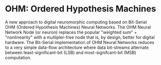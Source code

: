 # OHM: Ordered Hypothesis Machines

A new approach to digital neuromorphic computing based on Bit-Serial OHM (Ordered Hypothesis Machines) Neural Networks. The OHM Neural Network Node (or neuron) replaces the popular "weighted sum" + "nonlinearity" with a mutlipler-free node that is, by design, better for digital hardware. The Bit-Serial implementation of OHM Neural Networks reduces to a very simple data-flow architecture where data bit-streams alternate between least-significant-bit (LSB) and most-signifcant-bit (MSB) computation. 
